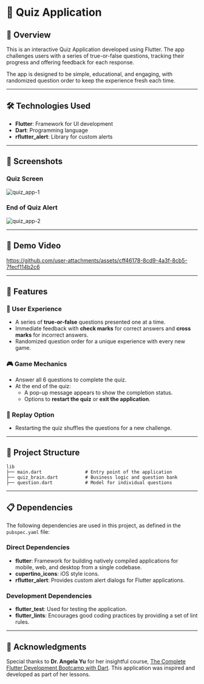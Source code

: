 # 🧠 Quiz Application

## 🌟 Overview
This is an interactive Quiz Application developed using Flutter. The app challenges users with a series of true-or-false questions, tracking their progress and offering feedback for each response. 

The app is designed to be simple, educational, and engaging, with randomized question order to keep the experience fresh each time.

---

## 🛠️ Technologies Used
- **Flutter**: Framework for UI development
- **Dart**: Programming language
- **rflutter_alert**: Library for custom alerts

---

## 📸 Screenshots

### Quiz Screen

![quiz_app-1](https://github.com/user-attachments/assets/6d2b413b-3c73-49ae-904a-724b0c824eeb)

### End of Quiz Alert

![quiz_app-2](https://github.com/user-attachments/assets/3af32942-6d6c-45ce-95e9-f99270e1b581)

---

## 🎥 Demo Video

https://github.com/user-attachments/assets/cff46178-8cd9-4a3f-8cb5-7fecf114b2c6

---

## 🚀 Features

### 🌟 User Experience
- A series of **true-or-false** questions presented one at a time.
- Immediate feedback with **check marks** for correct answers and **cross marks** for incorrect answers.
- Randomized question order for a unique experience with every new game.

### 🎮 Game Mechanics
- Answer all 6 questions to complete the quiz.
- At the end of the quiz:
  - A pop-up message appears to show the completion status.
  - Options to **restart the quiz** or **exit the application**.

### 🔄 Replay Option
- Restarting the quiz shuffles the questions for a new challenge.

---

## 📂 Project Structure
```plaintext
lib
├── main.dart                # Entry point of the application
├── quiz_brain.dart          # Business logic and question bank
├── question.dart            # Model for individual questions

```

---

## 📋 Dependencies
The following dependencies are used in this project, as defined in the `pubspec.yaml` file:

### Direct Dependencies
- **flutter**: Framework for building natively compiled applications for mobile, web, and desktop from a single codebase.
- **cupertino_icons**: iOS style icons.
- **rflutter_alert**: Provides custom alert dialogs for Flutter applications.

### Development Dependencies
- **flutter_test**: Used for testing the application.
- **flutter_lints**: Encourages good coding practices by providing a set of lint rules.

---

## 🙏 Acknowledgments
Special thanks to **Dr. Angela Yu** for her insightful course, [The Complete Flutter Development Bootcamp with Dart](https://www.udemy.com/course/flutter-bootcamp-with-dart/). This application was inspired and developed as part of her lessons.

